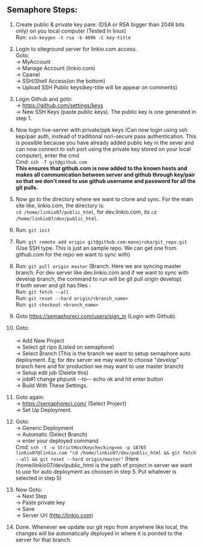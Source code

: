 ## Semaphore Steps:

1.  Create public & private key pare:  (DSA or RSA bigger than 2048 bits only) on you local computer (Tested in linux)<br />
    Run: `ssh-keygen -t rsa -b 4096 -C key-title`

2.  Login to siteground server for linkio.com access. <br />
    Goto: <br />
    -> MyAccount<br />
    -> Manage Account (linkio.com)<br />
    -> Cpanel<br />
    -> SSH/Shell Access(on the bottom)<br />
    -> Upload SSH Public keys(key-title will be appear on comments)

3.  Login Github and goto: <br />
    -> https://github.com/settings/keys<br />
    -> New SSH Keys (paste public keys). The public key is one generated in step 1.

4.  Now login live-server with private/ppk keys (Can now login using ssh kep/pair auth, instead of traditional non-secure pass authentication. This is possible because you have already added public key in the sever and can now connect to ssh port using the private key stored on your local computer), enter the cmd<br />
        Cmd: `ssh -T git@github.com`<br />
        **This ensures that github.com is now added to the known hosts and makes all communication between server and github through key/pair so that we don't need to use github username and password for all the git pulls.**

5.  Now go to the directory where we want to clone and sync. For the main site like, linkio.com, the directory is:<br /> 
    `cd /home/linkio07/public_html`, 
    for dev.linkio.com, its `cd /home/linkio07/dev/public_html`.

6.  Run: `git init`

7.  Run: `git remote add origin git@github.com:manojroka/git_repo.git` (Use SSH type. This is just an sample repo. We can get one from github.com for the repo we want to sync with)

8.  Run: `git pull origin master` (Branch. Here we are syncing master branch. For dev server like dev.linkio.com and if we want to sync with develop branch, the command to run will be git pull origin develop)<br />
    If both sever and git has files :<br />
    Run: `git fetch --all`<br />
    Run: `git reset --hard origin/<branch_name>`<br />
    Run: `git checkout <branch_name>`

9.  Goto https://semaphoreci.com/users/sign_in (Login with Github).

10. Goto:<br />  
    -> Add New Project<br />
    -> Select git ripo (Listed on semaphore)<br />
    -> Select Branch (This is the branch we want to setup semaphore auto deployment. Eg; for dev server we may want to choose "develop" branch here and for production we may want to use master branch)<br />
    -> Setup edit job (Delete this)<br />
    -> job#1 change phpunit --to-- echo ok and hit enter button<br />
    -> Build With These Settings.

11. Goto again:<br />
    -> https://semaphoreci.com/ (Select Project)<br />
    -> Set Up Deployment.

12. Goto:<br /> 
    -> Generic Deployment<br />
    -> Automatic (Select Branch)<br />
    -> enter your deployed command<br />
	Cmd: `ssh -t -o StrictHostKeychecking=no -p 18765 linkio07@linkio.com "cd /home/linkio07/dev/public_html && git fetch --all && git reset --hard origin/master"` (Here /home/linkio07/dev/public_html is the path of project in server we want to use for auto deployment as choosen in step 5. Put whatever is selected in step 5)

13. Now Goto:<br />
    -> Next Step<br />
    -> Paste private key<br />
    -> Save<br />
    -> Server Url (http://linkio.com)

14. Done. Whenever we update our git repo from anywhere like local, the changes will be automatically deployed in where it is pointed to the server for that branch.
